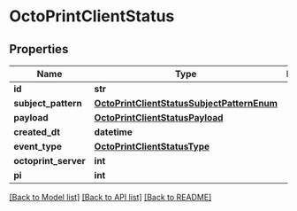 # OctoPrintClientStatus


## Properties
Name | Type | Description | Notes
------------ | ------------- | ------------- | -------------
**id** | **str** |  | [readonly] 
**subject_pattern** | [**OctoPrintClientStatusSubjectPatternEnum**](OctoPrintClientStatusSubjectPatternEnum.md) |  | 
**payload** | [**OctoPrintClientStatusPayload**](OctoPrintClientStatusPayload.md) |  | 
**created_dt** | **datetime** |  | [readonly] 
**event_type** | [**OctoPrintClientStatusType**](OctoPrintClientStatusType.md) |  | 
**octoprint_server** | **int** |  | 
**pi** | **int** |  | 

[[Back to Model list]](../README.md#documentation-for-models) [[Back to API list]](../README.md#documentation-for-api-endpoints) [[Back to README]](../README.md)


